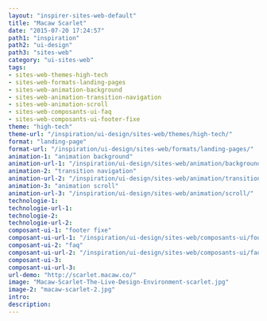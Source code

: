 ```yaml
---
layout: "inspirer-sites-web-default"
title: "Macaw Scarlet"
date: "2015-07-20 17:24:57"
path1: "inspiration"
path2: "ui-design"
path3: "sites-web"
category: "ui-sites-web"
tags:
- sites-web-themes-high-tech
- sites-web-formats-landing-pages
- sites-web-animation-background
- sites-web-animation-transition-navigation
- sites-web-animation-scroll
- sites-web-composants-ui-faq
- sites-web-composants-ui-footer-fixe
theme: "high-tech"
theme-url: "/inspiration/ui-design/sites-web/themes/high-tech/"
format: "landing-page"
format-url: "/inspiration/ui-design/sites-web/formats/landing-pages/"
animation-1: "animation background"
animation-url-1: "/inspiration/ui-design/sites-web/animation/background/"
animation-2: "transition navigation"
animation-url-2: "/inspiration/ui-design/sites-web/animation/transition-navigation/"
animation-3: "animation scroll"
animation-url-3: "/inspiration/ui-design/sites-web/animation/scroll/"
technologie-1:
technologie-url-1:
technologie-2:
technologie-url-2:
composant-ui-1: "footer fixe"
composant-ui-url-1: "/inspiration/ui-design/sites-web/composants-ui/footer-fixe/"
composant-ui-2: "faq"
composant-ui-url-2: "/inspiration/ui-design/sites-web/composants-ui/faq/"
composant-ui-3:
composant-ui-url-3:
url-demo: "http://scarlet.macaw.co/"
image: "Macaw-Scarlet-The-Live-Design-Environment-scarlet.jpg"
image-2: "macaw-scarlet-2.jpg"
intro:
description:
---
```

